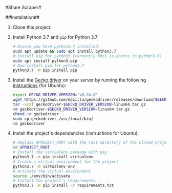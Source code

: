 #Share Scraper#

##Installation##
1. Clone this project.
1. Install Python 3.7 and `pip` for Python 3.7:

    ```bash
    # Ensure you have python3.7 installed:
    sudo apt update && sudo apt install python3.7
    # Install pip for python3 (currently this is points to python3.6)
    sudo apt install python3-pip
    # Now install pip for python3.7
    python3.7 -m pip install pip
    ```
1. Install the [Gecko driver](https://github.com/mozilla/geckodriver) on your server
by running the following [instructions](https://askubuntu.com/a/863211) (for Ubuntu):

    ```bash
    export GECKO_DRIVER_VERSION='v0.24.0'
    wget https://github.com/mozilla/geckodriver/releases/download/$GECKO_DRIVER_VERSION/geckodriver-$GECKO_DRIVER_VERSION-linux64.tar.gz
    tar -xvzf geckodriver-$GECKO_DRIVER_VERSION-linux64.tar.gz
    rm geckodriver-$GECKO_DRIVER_VERSION-linux64.tar.gz
    chmod +x geckodriver
    sudo cp geckodriver /usr/local/bin/
    rm geckodriver

    ```
1. Install the project's dependencies (instructions for Ubuntu):

    ```bash
    # Replace $PROJECT_ROOT with the root directory of the cloned project
    cd $PROJECT_ROOT
    # Install the virtualenv package with pip
    python3.7 -m pip install virtualenv
    # Create a virtual environment for the project
    python3.7 -m virtualenv env
    # Activate the virtual environment
    source ./env/bin/activate
    # Install the project's requirements
    python3.7 -m pip install -r requirements.txt
    ```

